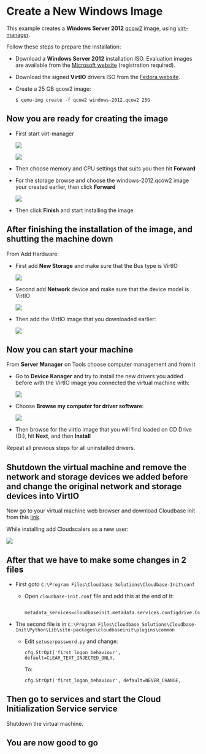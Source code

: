 # Create a New Windows Image

This example creates a **Windows Server 2012** [qcow2](https://en.wikipedia.org/wiki/Qcow) image, using [virt-manager](https://virt-manager.org/).

Follow these steps to prepare the installation:

* Download a **Windows Server 2012** installation ISO. Evaluation images are available from the [Microsoft website](http://www.microsoft.com/en-us/evalcenter/evaluate-windows-server-2012) \(registration required\).
* Download the signed **VirtIO** drivers ISO from the [Fedora website](https://fedoraproject.org/wiki/Windows_Virtio_Drivers#Direct_download).
* Create a 25 GB qcow2 image:

  ```text
  $ qemu-img create -f qcow2 windows-2012.qcow2 25G
  ```

## Now you are ready for creating the image

* First start virt-manager

  ![](../../.gitbook/assets/win-cloud-image-01.png)

  ![](../../.gitbook/assets/win-cloud-image-02.png)

* Then choose memory and CPU settings that suits you then hit **Forward**
* For the storage browse and choose the windows-2012.qcow2 image your created earlier, then click **Forward**

  ![](../../.gitbook/assets/win-cloud-image-03.png)

* Then click **Finish** and start installing the image

## After finishing the installation of the image, and shutting the machine down

From Add Hardware:

* First add **New Storage** and make sure that the Bus type is VirtIO

  ![](../../.gitbook/assets/win-cloud-image-04.png)

* Second add **Network** device and make sure that the device model is VirtIO

  ![](../../.gitbook/assets/win-cloud-image-05.png)

* Then add the VirtIO image that you downloaded earlier:

  ![](../../.gitbook/assets/win-cloud-image-06.png)

## Now you can start your machine

From **Server Manager** on Tools choose computer management and from it

* Go to **Device Kanager** and try to install the new drivers you added before with the VirtIO image you connected the virtual machine with:

  ![](../../.gitbook/assets/win-cloud-image-07.png)

* Choose **Browse my computer for driver software**:

  ![](../../.gitbook/assets/win-cloud-image-08.png)

* Then browse for the virtio image that you will find loaded on CD Drive \(D:\), hit **Next**, and then **Install**

Repeat all previous steps for all uninstalled drivers.

## Shutdown the virtual machine and remove the network and storage devices we added before and change the original network and storage devices into VirtIO

Now go to your virtual machine web browser and download Cloudbase init from this [link](https://cloudbase.it/cloudbase-init/).

While installing add Cloudscalers as a new user:

![](../../.gitbook/assets/win-cloud-image-09.png)

## After that we have to make some changes in 2 files

* First goto `C:\Program Files\Cloudbase Solutions\Cloudbase-Init\conf`
  * Open `cloudbase-init.conf` file and add this at the end of it:

    ```text
      metadata_services=cloudbaseinit.metadata.services.configdrive.ConfigDriveService
    ```
* The second file is in `C:\Program Files\Cloudbase Solutions\Cloudbase-Init\Python\Lib\site-packages\cloudbaseinit\plugins\common`
  * Edit `setuserpassword.py` and change:

    ```text
    cfg.StrOpt('first_logon_behaviour', default=CLEAR_TEXT_INJECTED_ONLY,
    ```

    To:

    ```text
    cfg.StrOpt('first_logon_behaviour', default=NEVER_CHANGE,
    ```

## Then go to services and start the Cloud Initialization Service service

Shutdown the virtual machine.

## You are now good to go

